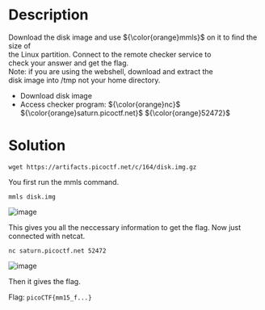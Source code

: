 # Description

Download the disk image and use ${\color{orange}mmls}$ on it to find the size of <br>
the Linux partition. Connect to the remote checker service to <br>
check your answer and get the flag. <br>
Note: if you are using the webshell, download and extract the <br>
disk image into /tmp not your home directory.
* Download disk image
* Access checker program: ${\color{orange}nc}$  ${\color{orange}saturn.picoctf.net}$  ${\color{orange}52472}$

# Solution

```wget https://artifacts.picoctf.net/c/164/disk.img.gz```

You first run the mmls command. 

```mmls disk.img```

![image](https://github.com/noamgariani11/picoCTF-2022-Writeup/assets/91398631/644ca439-ed16-4034-9608-7d932a6c8cb4)

This gives you all the neccessary information to get the flag. Now just connected with netcat.

```nc saturn.picoctf.net 52472```

![image](https://github.com/noamgariani11/picoCTF-2022-Writeup/assets/91398631/b70df274-c2f7-4c8b-82d4-a11b44480e35)

Then it gives the flag.

Flag: ```picoCTF{mm15_f...}```
